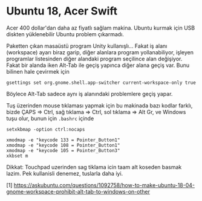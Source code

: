 # Ubuntu 18, Acer Swift

Acer 400 dollar'dan daha az fiyatlı sağlam makina. Ubuntu kurmak için
USB diskten yüklenebilir Ubuntu problem çıkarmadı.

Paketten çıkan masaüstü program Unity kullanışlı... Fakat iş alanı
(workspace) ayarı biraz garip, diğer alanlara program yollanabiliyor,
işleyen programlar listesinden diğer alandaki program seçilince alan
değişiyor. Fakat bir alanda iken Alt-Tab ile geçiş yapınca diğer alana
geçiş var. Bunu bilinen hale çevirmek için

```
gsettings set org.gnome.shell.app-switcher current-workspace-only true
```

Böylece Alt-Tab sadece aynı iş alanındaki problemlere geçiş yapar.

Tuş üzerinden mouse tıklaması yapmak için bu makinada bazı kodlar
farklı, bizde ÇAPS => Ctrl, sağ tıklama => Ctrl, sol tıklama => Alt
Gr, ve Windows tuşu olur, bunun için `.bashrc` içinde

```
setxkbmap -option ctrl:nocaps

xmodmap -e "keycode 133 = Pointer_Button1"
xmodmap -e "keycode 108 = Pointer_Button1"
xmodmap -e "keycode 105 = Pointer_Button3"
xkbset m
```

Dikkat: Touchpad uzerinden sag tiklama icin taam alt koseden basmak
lazim. Pek kullanisli denemez, tuslarla daha iyi.









[1] https://askubuntu.com/questions/1092758/how-to-make-ubuntu-18-04-gnome-workspace-prohibit-alt-tab-to-windows-on-other

